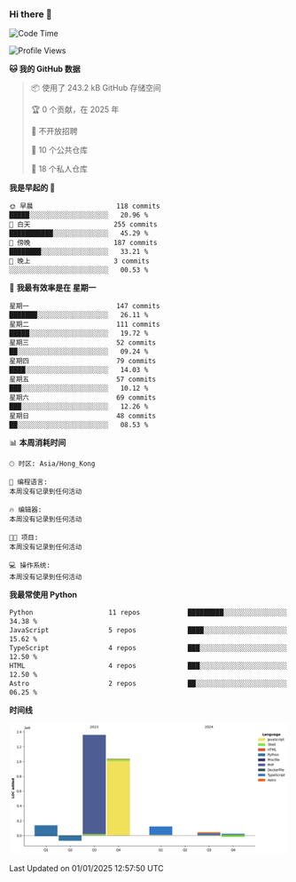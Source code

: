 ### Hi there 👋

<!--
**Mrzqd/Mrzqd** is a ✨ _special_ ✨ repository because its `README.md` (this file) appears on your GitHub profile.

Here are some ideas to get you started:

- 🔭 I’m currently working on ...
- 🌱 I’m currently learning ...
- 👯 I’m looking to collaborate on ...
- 🤔 I’m looking for help with ...
- 💬 Ask me about ...
- 📫 How to reach me: ...
- 😄 Pronouns: ...
- ⚡ Fun fact: ...
-->
<!--START_SECTION:waka-->
![Code Time](http://img.shields.io/badge/Code%20Time-260%20hrs%2011%20mins-blue)

![Profile Views](http://img.shields.io/badge/%E4%B8%AA%E4%BA%BA%E8%B5%84%E6%96%99%E8%A7%82%E7%9C%8B%E6%AC%A1%E6%95%B0-0-blue)

**🐱 我的 GitHub 数据** 

> 📦  使用了 243.2 kB GitHub 存储空间 
 > 
> 🏆 0 个贡献，在 2025 年
 > 
> 🚫 不开放招聘
 > 
> 📜 10 个公共仓库 
 > 
> 🔑 18 个私人仓库 
 > 
**我是早起的 🐤** 

```text
🌞 早晨                     118 commits         █████░░░░░░░░░░░░░░░░░░░░   20.96 % 
🌆 白天                     255 commits         ███████████░░░░░░░░░░░░░░   45.29 % 
🌃 傍晚                     187 commits         ████████░░░░░░░░░░░░░░░░░   33.21 % 
🌙 晚上                     3 commits           ░░░░░░░░░░░░░░░░░░░░░░░░░   00.53 % 
```
📅 **我最有效率是在 星期一** 

```text
星期一                      147 commits         ███████░░░░░░░░░░░░░░░░░░   26.11 % 
星期二                      111 commits         █████░░░░░░░░░░░░░░░░░░░░   19.72 % 
星期三                      52 commits          ██░░░░░░░░░░░░░░░░░░░░░░░   09.24 % 
星期四                      79 commits          ████░░░░░░░░░░░░░░░░░░░░░   14.03 % 
星期五                      57 commits          ███░░░░░░░░░░░░░░░░░░░░░░   10.12 % 
星期六                      69 commits          ███░░░░░░░░░░░░░░░░░░░░░░   12.26 % 
星期日                      48 commits          ██░░░░░░░░░░░░░░░░░░░░░░░   08.53 % 
```


📊 **本周消耗时间** 

```text
🕑︎ 时区: Asia/Hong_Kong

💬 编程语言: 
本周没有记录到任何活动

🔥 编辑器: 
本周没有记录到任何活动

🐱‍💻 项目: 
本周没有记录到任何活动

💻 操作系统: 
本周没有记录到任何活动
```

**我最常使用 Python** 

```text
Python                   11 repos            █████████░░░░░░░░░░░░░░░░   34.38 % 
JavaScript               5 repos             ████░░░░░░░░░░░░░░░░░░░░░   15.62 % 
TypeScript               4 repos             ███░░░░░░░░░░░░░░░░░░░░░░   12.50 % 
HTML                     4 repos             ███░░░░░░░░░░░░░░░░░░░░░░   12.50 % 
Astro                    2 repos             ██░░░░░░░░░░░░░░░░░░░░░░░   06.25 % 
```



**时间线**

![Lines of Code chart](https://raw.githubusercontent.com/Mrzqd/Mrzqd/main/assets/bar_graph.png)


 Last Updated on 01/01/2025 12:57:50 UTC
<!--END_SECTION:waka-->
